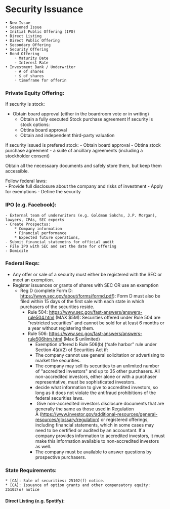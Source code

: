# Security Issuance
    • New Issue
    • Seasoned Issue
    • Initial Public Offering (IPO)
    • Direct Listing
    • Direct Public Offering
    • Secondary Offering
    • Security Offering
    • Bond Offering
        ◦ Maturity Date
        ◦ Interest Rate
    • Investment Bank / Underwriter
        ◦ # of shares
        ◦ $ of shares
        ◦ timeframe for offerin

### Private Equity Offering:  
If security is stock:  
 * Obtain board approval (either in the boardroom vote or in writing)
	*  Obtain a fully executed Stock purchase agreement
	If security is stock options:
    *  Obtina board approval
	* Obtain and independent third-party valuation

If security issued is prefered stock:
    - Obtain board approval
    - Obtina stock purchase agreement
    - a suite of ancillary agreements (including a stockholder consent)

Obtain all the necessaary documents and safely store them, but keep them accessible.

Follow federal laws:  
	- Provide full disclosure about the company and risks of investment
	- Apply for exemptions
	- Define the security 

### IPO (e.g. Facebook):  
	- External team of underwriters (e.g. Goldman Sakchs, J.P. Morgan), lawyers, CPAs, SEC experts  
	- Create Prospectus:  
		* Company information  
		* Financial performance  
		* Expected future operations,  
	- Submit financial statemetns for official audit
	- File IPO with SEC and set the date for offering
	- Domicile

### Federal Reqs:  
* Any offer or sale of a security must either be registered with the SEC or meet an exemption.  
* Register issuances or grants of shares with SEC OR use an exemption		
    * Reg D  (complete Form D: https://www.sec.gov/about/forms/formd.pdf): Form D must also be filed within 15 days of the first sale with each state in which purchasers of the securities reside. 
		* Rule 504: https://www.sec.gov/fast-answers/answers-rule504.html  (MAX $5M): Securities offered under Rule 504 are “restricted securities” and cannot be sold for at least 6 months or a year without registering them.
        * Rule 506: https://www.sec.gov/fast-answers/answers-rule506htm.html (Max $ unlimited)
			* Exemption offered b Rule 506(b) (“safe harbor” rule under Section 4(a)(2) of Securities Act  if:
            *  The company cannot use general solicitation or advertising to market the securities.
            - The company may sell its securities to an unlimited number of "accredited investors" and up to 35 other purchasers. All non-accredited investors, either alone or with a purchaser representative, must be sophisticated investors.
            - decide what information to give to accredited investors, so long as it does not violate the antifraud prohibitions of the federal securities laws.
            -  Give non-accredited investors disclosure documents that are generally the same as those used in Regulation A (https://www.investor.gov/additional-resources/general-resources/glossary/regulation) or registered offerings, including financial statements, which in some cases may need to be certified or audited by an accountant. If a company provides information to accredited investors, it must make this information available to non-accredited investors as well. 
		    -	The company must be available to answer questions by prospective purchasers.
		
		

### State Requirements:
	* [CA]: Sale of securities: 25102(f) notice.
	* [CA]: Issuance of option grants and other compensatory equity: 25102(o) notice


#### Direct Listing (e.g. Spotify):
